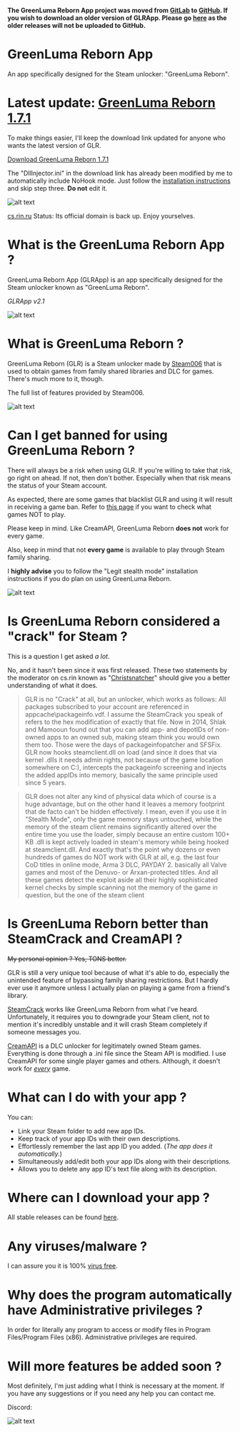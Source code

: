 **The GreenLuma Reborn App project was moved from [GitLab](https://gitlab.com/linkthehylian/glrapp) to [GitHub](https://github.com/linkthehylian/GreenLuma-Reborn-App). If you wish to download an older version of GLRApp. Please go [here](https://gitlab.com/linkthehylian/glrapp/tags) as the older releases will not be uploaded to GitHub.**

# GreenLuma Reborn App
An app specifically designed for the Steam unlocker: "GreenLuma Reborn".

# Latest update: **[GreenLuma Reborn 1.7.1](https://cs.rin.ru/forum/viewtopic.php?f=29&t=80797)**

To make things easier, I'll keep the download link updated for anyone who wants the latest version of GLR.

[Download GreenLuma Reborn 1.7.1](https://www82.zippyshare.com/v/VvaMKF0m/file.html)

The "DllInjector.ini" in the download link has already been modified by me to automatically include NoHook mode. Just follow the [installation instructions](https://github.com/linkthehylian/GreenLuma-Reborn-App#can-i-get-banned-for-using-greenluma-reborn-) and skip step three. **Do not** edit it.

![alt text](https://i.imgur.com/j8yxSID.png)

[cs.rin.ru](https://cs.rin.ru/forum/) Status: Its official domain is back up. Enjoy yourselves.

# What is the GreenLuma Reborn App ?
GreenLuma Reborn App (GLRApp) is an app specifically designed for the Steam unlocker known as "GreenLuma Reborn".

*GLRApp v2.1*

![alt text](https://i.imgur.com/wHcDyKp.png)

# What is GreenLuma Reborn ?
GreenLuma Reborn (GLR) is a Steam unlocker made by [Steam006](https://cs.rin.ru/forum/memberlist.php?mode=viewprofile&u=415627) that is used to obtain games from family shared libraries and DLC for games. There's much more to it, though.

The full list of features provided by Steam006.

![alt text](https://i.imgur.com/D18pz0f.png)

# Can I get banned for using GreenLuma Reborn ?
There will always be a risk when using GLR. If you're willing to take that risk, go right on ahead. If not, then don't bother. Especially when that risk means the status of your Steam account.

As expected, there are some games that blacklist GLR and using it will result in receiving a game ban. Refer to [this page](https://github.com/linkthehylian/GreenLuma-Reborn-App/wiki/Blacklist) if you want to check what games NOT to play.

Please keep in mind. Like CreamAPI, GreenLuma Reborn **does not** work for every game.

Also, keep in mind that not **every game** is available to play through Steam family sharing.

I **highly advise** you to follow the "Legit stealth mode" installation instructions if you do plan on using GreenLuma Reborn.

![alt text](https://i.imgur.com/vADUCHT.png)

# Is GreenLuma Reborn considered a "crack" for Steam ?
This is a question I get asked *a lot*.

No, and it hasn't been since it was first released. These two statements by the moderator on cs.rin known as "[Christsnatcher](https://cs.rin.ru/forum/memberlist.php?mode=viewprofile&u=501706)" should give you a better understanding of what it does.
> GLR is no "Crack" at all, but an unlocker, which works as follows: All packages subscribed to your account are referenced in appcache\packageinfo.vdf. I assume the SteamCrack you speak of refers to the hex modification of exactly that file. Now in 2014, Shlak and Mamooun found out that you can add app- and depotIDs of non-owned apps to an owned sub, making steam think you would own them too. Those were the days of packageinfopatcher and SFSFix. GLR now hooks steamclient.dll on load (and since it does that via kernel .dlls it needs admin rights, not because of the game location somewhere on C:), intercepts the packageinfo screening and injects the added appIDs into memory, basically the same principle used since 5 years.

> GLR does not alter any kind of physical data which of course is a huge advantage, but on the other hand it leaves a memory footprint that de facto can't be hidden effectively. I mean, even if you use it in "Stealth Mode", only the game memory stays untouched, while the memory of the steam client remains significantly altered over the entire time you use the loader, simply because an entire custom 100+ KB .dll is kept actively loaded in steam's memory while being hooked at steamclient.dll. And exactly that's the point why dozens or even hundreds of games do NOT work with GLR at all, e.g. the last four CoD titles in online mode, Arma 3 DLC, PAYDAY 2. basically all Valve games and most of the Denuvo- or Arxan-protected titles. And all these games detect the exploit aside all their highly sophisticated kernel checks by simple scanning not the memory of the game in question, but the one of the steam client

# Is GreenLuma Reborn better than SteamCrack and CreamAPI ?
~~My personal opinion ? Yes, TONS better.~~

GLR is still a very unique tool because of what it's able to do, especially the unintended feature of bypassing family sharing restrictions. But I hardly ever use it anymore unless I actually plan on playing a game from a friend's library.

[SteamCrack](https://www.mpgh.net/forum/showthread.php?t=1383930) works like GreenLuma Reborn from what I've heard. Unfortunately, it requires you to downgrade your Steam client, not to mention it's incredibly unstable and it will crash Steam completely if someone messages you.

[CreamAPI](https://cs.rin.ru/forum/viewtopic.php?f=29&t=70576) is a DLC unlocker for legitimately owned Steam games. Everything is done through a .ini file since the Steam API is modified. I use CreamAPI for some single player games and others. Although, it doesn't work for [*every*](https://docs.google.com/spreadsheets/d/1sVNjbkzGFsfeszDx-psLTm7Qe67nvEh2vlWpUPGnYdA/edit#gid=0) game.

# What can I do with your app ?
You can:

*  Link your Steam folder to add new app IDs.
*  Keep track of your app IDs with their own descriptions.
*  Effortlessly remember the last app ID you added. (*The app does it automatically.*)
*  Simultaneously add/edit both your app IDs along with their descriptions.
*  Allows you to delete any app ID's text file along with its description.

# Where can I download your app ?
All stable releases can be found [here](https://github.com/linkthehylian/GreenLuma-Reborn-App/releases/latest).

# Any viruses/malware ?
I can assure you it is 100% [virus free](https://www.virustotal.com/#/file/5d12065235e836b313c2009df0af8ad83ced7c4db958d46ca33a18d1d06b7b02/detection).

# Why does the program automatically have Administrative privileges ?
In order for literally any program to access or modify files in Program Files/Program Files (x86). Administrative privileges are required.

# Will more features be added soon ?
Most definitely, I'm just adding what I think is necessary at the moment. If you have any suggestions or if you need any help you can contact me.

Discord:

![alt text](https://i.imgur.com/5W8AUVS.png)
